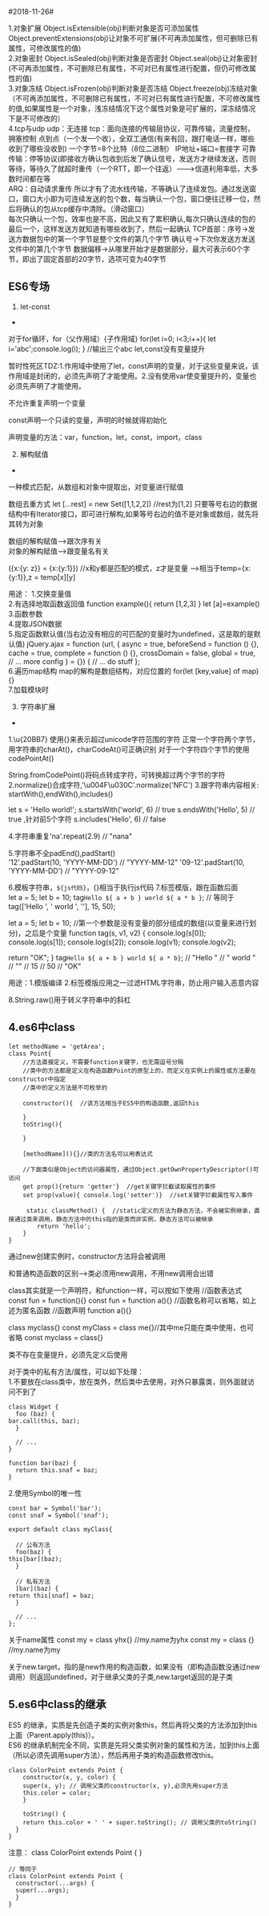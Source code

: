 #2018-11-26#

1.对象扩展
Object.isExtensible(obj)判断对象是否可添加属性
Object.preventExtensions(obj)让对象不可扩展(不可再添加属性，但可删除已有属性，可修改属性的值)  
2.对象密封
Object.isSealed(obj)判断对象是否密封
Object.seal(obj)让对象密封(不可再添加属性，不可删除已有属性，不可对已有属性进行配置，但仍可修改属性的值)  
3.对象冻结
Object.isFrozen(obj)判断对象是否冻结
Object.freeze(obj)冻结对象（不可再添加属性，不可删除已有属性，不可对已有属性进行配置，不可修改属性的值,如果属性是一个对象，浅冻结情况下这个属性对象是可扩展的，深冻结情况下是不可修改的）  
4.tcp与udp
udp：无连接
tcp：面向连接的传输层协议，可靠传输，流量控制，拥塞控制
点到点（一个发一个收），全双工通信(有来有回，跟打电话一样，哪些收到了哪些没收到) 
一个字节=8个比特（8位二进制） 
IP地址+端口=套接字
可靠传输：停等协议(即接收方确认包收到后发了确认信号，发送方才继续发送，否则等待，等待久了就超时重传（一个RTT，即一个往返）--->信道利用率低，大多数时间都在等  
ARQ：自动请求重传
所以才有了流水线传输，不等确认了连续发包。通过发送窗口，窗口大小即为可连续发送的包个数，每当确认一个包，窗口便往迁移一位，然后将确认的包从tcp缓存中清除。（滑动窗口）  
每次只确认一个包，效率也是不高，因此又有了累积确认,每次只确认连续的包的最后一个，这样发送方就知道有哪些收到了，然后一起确认
TCP首部：序号->发送方数据包中的第一个字节是整个文件的第几个字节
确认号->下次你发送方发送文件中的第几个字节
数据偏移->从哪里开始才是数据部分，最大可表示60个字节，即出了固定首部的20字节，选项可变为40字节

## ES6专场 ##

1. let-const
-
对于for循环，for（父作用域）{子作用域}
for(let i=0; i<3;i++){
 let i='abc';console.log(i);
}
//输出三个abc 
let,const没有变量提升

暂时性死区TDZ:1.作用域中使用了let，const声明的变量，对于这些变量来说，该作用域是封闭的，必须先声明了才能使用。2.没有使用var使变量提升的，变量也必须先声明了才能使用。

不允许重复声明一个变量

const声明一个只读的变量，声明的时候就得初始化

声明变量的方法：var，function，let，const，import，class

2. 解构赋值
-
一种模式匹配，从数组和对象中提取出，对变量进行赋值

数组去重方式  let [...rest] = new Set([1,1,2,2]) //rest为[1,2]
只要等号右边的数据结构中有Iterator接口，即可进行解构,如果等号右边的值不是对象或数组，就先将其转为对象

数组的解构赋值-->跟次序有关  
对象的解构赋值-->跟变量名有关

({x:{y: z}} = {x:{y:1}}) //x和y都是匹配的模式，z才是变量
-->相当于temp={x:{y:1}},z = temp[x][y]

用途：
1.交换变量值  
2.有选择地取函数返回值
function example(){
  return [1,2,3]
}
let [a]=example()  
3.函数参数  
4.提取JSON数据  
5.指定函数默认值(当右边没有相应的可匹配的变量时为undefined，这是取的是默认值)
jQuery.ajax = function (url, {
  async = true,
  beforeSend = function () {},
  cache = true,
  complete = function () {},
  crossDomain = false,
  global = true,
  // ... more config
} = {}) {
  // ... do stuff
};    
6.遍历map结构
map的解构是数组结构，对应位置的
for(let [key,value] of map){}  
7.加载模块时

3. 字符串扩展
-
1.\u{20BB7} 使用{}来表示超过unicode字符范围的字符
正常一个字符两个字节，用字符串的charAt()，charCodeAt()可正确识别
对于一个字符四个字节的使用codePointAt()

String.fromCodePoint()将码点转成字符，可转换超过两个字节的字符
2.normalize()合成字符,'\u004F\u030C'.normalize('NFC')
3.跟字符串内容相关:
startWith(),endWith(),includes()

let s = 'Hello world!';
s.startsWith('world', 6) // true
s.endsWith('Hello', 5) // true ,针对前5个字符
s.includes('Hello', 6) // false

4.字符串重复'na'.repeat(2.9) // "nana"

5.字符串不全padEnd(),padStart()  
'12'.padStart(10, 'YYYY-MM-DD') // "YYYY-MM-12"
'09-12'.padStart(10, 'YYYY-MM-DD') // "YYYY-09-12"

6.模板字符串，`${js代码}`，{}相当于执行js代码
7.标签模版，跟在函数后面  
let a = 5;
let b = 10;
tag`Hello ${ a + b } world ${ a * b }`;
// 等同于
tag(['Hello ', ' world ', ''], 15, 50);


let a = 5;
let b = 10;
//第一个参数是没有变量的部分组成的数组(以变量来进行划分)，之后是个变量
function tag(s, v1, v2) {
  console.log(s[0]);
  console.log(s[1]);
  console.log(s[2]);
  console.log(v1);
  console.log(v2);

  return "OK";
}
tag`Hello ${ a + b } world ${ a * b}`;
// "Hello "
// " world "
// ""
// 15
// 50
// "OK"

用途：1.模版编译 2.标签模版应用之一过滤HTML字符串，防止用户输入恶意内容

8.String.raw()用于转义字符串中的斜杠

4.es6中class
-
	let methodName = 'getArea';
    class Point{
		//方法直接定义，不需要function关键字，也无需逗号分隔
		//类中的方法都是定义在构造函数Point的原型上的，而定义在实例上的属性或方法要在constructor中指定
		//类中的定义方法是不可枚举的

    	constructor(){  //该方法相当于ES5中的构造函数,返回this
    	
    	}
    	toString(){
    	
    	}

		[methodName](){}//类的方法名可以用表达式

		//下面类似是Object的访问器属性，通过Object.getOwnPropertyDescriptor()可访问
		get prop(){return 'getter'}  //get关键字拦截读取属性的事件
		set prop(value){ console.log('setter')}  //set关键字拦截属性写入事件
		
		 static classMethod() {  //static定义的方法为静态方法，不会被实例继承，直接通过类来调用，静态方法中的this指的是类而非实例，静态方法可以被继承
    		return 'hello';
  		}
    }

通过new创建实例时，constructor方法将会被调用

和普通构造函数的区别-->类必须用new调用，不用new调用会出错

class其实就是一个声明符，和function一样，可以按如下使用
//函数表达式
const fun = function(){}
const fun = function a(){} //函数名称可以省略，如上述为匿名函数
//函数声明
function a(){}

class myclass{}
const myClass = class me{}//其中me只能在类中使用，也可省略
const myclass = class{}

类不存在变量提升，必须先定义后使用

对于类中的私有方法/属性，可以如下处理：  
 1.不要放在class类中，放在类外，然后类中去使用，对外只暴露类，则外面就访问不到了  

    class Widget {
      foo (baz) {
    bar.call(this, baz);
      }
    
      // ...
    }
    
    function bar(baz) {
      return this.snaf = baz;
    }

 2.使用Symbol的唯一性  

    const bar = Symbol('bar');
    const snaf = Symbol('snaf');
    
    export default class myClass{
    
      // 公有方法
      foo(baz) {
    this[bar](baz);
      }
    
      // 私有方法
      [bar](baz) {
    return this[snaf] = baz;
      }
    
      // ...
    };

关于name属性
const my = class yhx{}  //my.name为yhx
const my = class {}  //my.name为my

关于new.target，指的是new作用的构造函数，如果没有（即构造函数没通过new调用）则返回undefined，对于继承父类的子类,new.target返回的是子类


5.es6中class的继承
-
ES5 的继承，实质是先创造子类的实例对象this，然后再将父类的方法添加到this上面（Parent.apply(this)）。  
ES6 的继承机制完全不同，实质是先将父类实例对象的属性和方法，加到this上面（所以必须先调用super方法），然后再用子类的构造函数修改this。

    class ColorPoint extends Point {
      	constructor(x, y, color) {
    	super(x, y); // 调用父类的constructor(x, y),必须先用super方法
    	this.color = color;
      	}
    
      	toString() {
    	return this.color + ' ' + super.toString(); // 调用父类的toString()
      }
    }

注意：
    class ColorPoint extends Point {
    }
    
    // 等同于
    class ColorPoint extends Point {
      constructor(...args) {
      super(...args);
      }
    }


